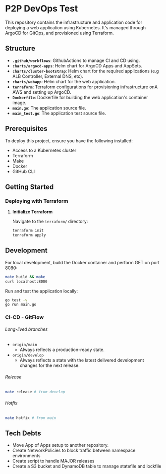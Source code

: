 
# P2P DevOps Test

This repository contains the infrastructure and application code for deploying a web application using Kubernetes.
It's managed through ArgoCD for GitOps, and provisioned using Terraform.

## Structure

- **`.github/workflows`**: GithubActions to manage CI and CD using.
- **`charts/argocd-apps`**: Helm chart for ArgoCD Apps and AppSets.
- **`charts/cluster-bootstrap`**: Helm chart for the required applications (e.g ALB Controller, External DNS, etc).
- **`charts/webapp`**: Helm chart for the web application.
- **`terraform`**: Terraform configurations for provisioning infrastructure onA AWS and setting up ArgoCD.
- **`Dockerfile`**: Dockerfile for building the web application's container image.
- **`main.go`**: The application source file.
- **`main_test.go`**: The application test source file.

## Prerequisites

To deploy this project, ensure you have the following installed:

- Access to a Kubernetes cluster
- Terraform
- Make
- Docker
- GitHub CLI

## Getting Started

### Deploying with Terraform

1. **Initialize Terraform**

   Navigate to the `terraform/` directory:

   ```sh
   terraform init
   terraform apply
   ```

## Development

For local development, build the Docker container and perform GET on port 8080:

```sh
make build && make
curl localhost:8080
```

Run and test the application locally:

```sh
go test -v
go run main.go
```

### CI-CD - GitFlow

###### Long-lived branches

- `origin/main`
   - Always reflects a production-ready state.
- `origin/develop`
   - Always reflects a state with the latest delivered development changes for the next release.

###### Release

```bash
make release # from develop
```

###### Hotfix

```bash
make hotfix # from main
```
## Tech Debts
- Move App of Apps setup to another repository.
- Create NetworkPolicies to block traffic between namespace environments
- Create script to handle MAJOR releases
- Create a S3 bucket and DynamoDB table to manage statefile and lockfile
